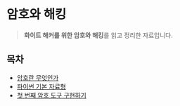 # 암호와 해킹

> **화이트 해커를 위한 암호와 해킹**를 읽고 정리한 자료입니다. 

## 목차
- [암호란 무엇인가](./암호란%20무엇인가.md)
- [파이썬 기본 자료형](./파이썬%20기본%20자료형.md)
- [첫 번째 암호 도구 구현하기](./첫%20번째%20암호%20도구%20구현하기.md)